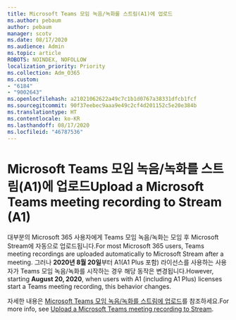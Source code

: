 ```yaml
---
title: Microsoft Teams 모임 녹음/녹화를 스트림(A1)에 업로드
ms.author: pebaum
author: pebaum
manager: scotv
ms.date: 08/17/2020
ms.audience: Admin
ms.topic: article
ROBOTS: NOINDEX, NOFOLLOW
localization_priority: Priority
ms.collection: Adm_O365
ms.custom:
- "6184"
- "9002643"
ms.openlocfilehash: a21021062622a49c7c1b1d0767a38331dfcb1fcf
ms.sourcegitcommit: 90f37eebec9aaa9e49c2cf4d201152c5e20e384b
ms.translationtype: HT
ms.contentlocale: ko-KR
ms.lasthandoff: 08/17/2020
ms.locfileid: "46787536"
---
```

# <a name="upload-a-microsoft-teams-meeting-recording-to-stream-a1"></a><span data-ttu-id="4cac3-102">Microsoft Teams 모임 녹음/녹화를 스트림(A1)에 업로드</span><span class="sxs-lookup"><span data-stu-id="4cac3-102">Upload a Microsoft Teams meeting recording to Stream (A1)</span></span>

<span data-ttu-id="4cac3-103">대부분의 Microsoft 365 사용자에게 Teams 모임 녹음/녹화는 모임 후 Microsoft Stream에 자동으로 업로드됩니다.</span><span class="sxs-lookup"><span data-stu-id="4cac3-103">For most Microsoft 365 users, Teams meeting recordings are uploaded automatically to Microsoft Stream after a meeting.</span></span> <span data-ttu-id="4cac3-104">그러나 **2020년 8월 20일**부터 A1(A1 Plus 포함) 라이선스를 사용하는 사용자가 Teams 모임 녹음/녹화를 시작하는 경우 해당 동작은 변경됩니다.</span><span class="sxs-lookup"><span data-stu-id="4cac3-104">However, starting  **August 20, 2020**, when users with A1 (including A1 Plus) licenses start a Teams meeting recording, this behavior changes.</span></span>  

<span data-ttu-id="4cac3-105">자세한 내용은 [Microsoft Teams 모임 녹음/녹화를 스트림에 업로드](https://docs.microsoft.com/stream/portal-upload-teams-meeting-recording)를 참조하세요.</span><span class="sxs-lookup"><span data-stu-id="4cac3-105">For more info, see [Upload a Microsoft Teams meeting recording to Stream](https://docs.microsoft.com/stream/portal-upload-teams-meeting-recording).</span></span>